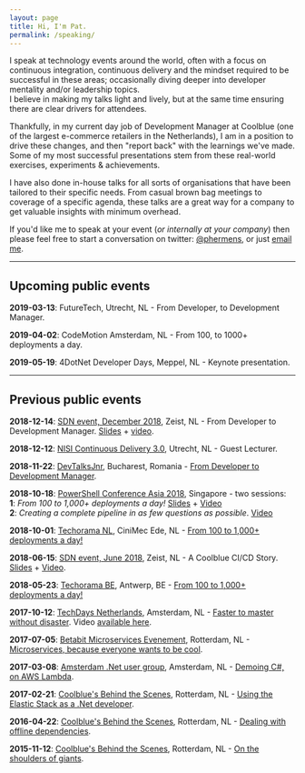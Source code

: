 ```yaml
---
layout: page
title: Hi, I'm Pat.
permalink: /speaking/
---
```


I speak at technology events around the world, often with a focus on continuous integration, continuous delivery and the mindset required to be successful in these areas; occasionally diving deeper into developer mentality and/or leadership topics.  
I believe in making my talks light and lively, but at the same time ensuring there are clear drivers for attendees.

Thankfully, in my current day job of Development Manager at Coolblue (one of the largest e-commerce retailers in the Netherlands), I am in a position to drive these changes, and then "report back" with the learnings we've made. Some of my most successful presentations stem from these real-world exercises, experiments & achievements.

I have also done in-house talks for all sorts of organisations that have been tailored to their specific needs. From casual brown bag meetings to coverage of a specific agenda, these talks are a great way for a company to get valuable insights with minimum overhead.

If you'd like me to speak at your event (_or internally at your company_) then please feel free to start a conversation on twitter: <data data-icon="ei-sc-twitter"></data> [@phermens](https://twitter.com/phermens), or just <data data-icon="ei-envelope"></data> [email me](mailto:p@hermens.com.au).

----

## Upcoming public events

**2019-03-13**: FutureTech, Utrecht, NL - From Developer, to Development Manager.

**2019-04-02**: CodeMotion Amsterdam, NL - From 100, to 1000+ deployments a day.

**2019-05-19**: 4DotNet Developer Days, Meppel, NL - Keynote presentation.

----

## Previous public events

**2018-12-14**: [SDN event, December 2018](https://www.sdn.nl/EVENTS/14-december-2018), Zeist, NL - From Developer to Development Manager. [Slides](https://speakerdeck.com/pheonix25/from-developer-to-development-manager-sdn-editie) + [video](https://www.youtube.com/watch?v=gXsP8cydEgY).

**2018-12-12**: [NISI Continuous Delivery 3.0](https://nisi.nl/cd30-cursus-in-het-kort), Utrecht, NL - Guest Lecturer.

**2018-11-22**: [DevTalksJnr](http://www.devtalks.ro/bucharest/devtalksjr/), Bucharest, Romania - [From Developer to Development Manager](https://speakerdeck.com/pheonix25/from-developer-to-development-manager).

**2018-10-18**: [PowerShell Conference Asia 2018](http://psconf.asia), Singapore - two sessions:  
**1**: _From 100 to 1,000+ deployments a day!_ [Slides](https://speakerdeck.com/pheonix25/from-100-to-1000-plus-deployments-a-day-psconfasia-edition) + [Video](https://livestream.com/gaelcolas/PSConfAsia/videos/182072584)  
**2**: _Creating a complete pipeline in as few questions as possible_. [Video](https://livestream.com/gaelcolas/PSConfAsia/videos/182707065)

**2018-10-01**: [Techorama NL](https://techorama.nl), CiniMec Ede, NL - [From 100 to 1,000+ deployments a day!](https://speakerdeck.com/pheonix25/from-100-to-1000-plus-deployments-a-day-techoramanl-editie)

**2018-06-15**: [SDN event, June 2018](https://www.sdn.nl/EVENTS/15-juni-2018), Zeist, NL - A Coolblue CI/CD Story. [Slides](https://speakerdeck.com/pheonix25/cd-story) + [Video](https://youtu.be/_RrFmdjt1-A).

**2018-05-23**: [Techorama BE](https://techoramabelgium2018.sched.com/event/DjAe), Antwerp, BE - [From 100 to 1,000+ deployments a day!](https://speakerdeck.com/pheonix25/from-100-to-1-000-plus-deployments-a-day-techorama-edition)

**2017-10-12**: [TechDays Netherlands](https://www.techdays.nl/Sessies/#809b5eab-8d48-489b-afb3-429e19b47b8a), Amsterdam, NL - [Faster to master without disaster](https://www.slideshare.net/PHeonix25/faster-to-master-without-disaster). Video [available here](https://www.youtube.com/watch?v=uiRkWinlvY0).

**2017-07-05**: [Betabit Microservices Evenement](https://betabit.nl/over-ons/evenementen), Rotterdam, NL - [Microservices, because everyone wants to be cool](https://www.slideshare.net/PHeonix25/microservices-because-everyone-wants-to-be-cool).

**2017-03-08**: [Amsterdam .Net user group](https://www.meetup.com/Amsterdam-NET/events/237831821/), Amsterdam, NL - [Demoing C#, on AWS Lambda](https://www.slideshare.net/PHeonix25/c-aws-lambda).

**2017-02-21**: [Coolblue's Behind the Scenes](https://www.coolblue.nl/behindthescenes2102), Rotterdam, NL - [Using the Elastic Stack as a .Net developer](https://www.slideshare.net/PHeonix25/behind-the-scenes-at-coolblue-feb-2017).

**2016-04-22**: [Coolblue's Behind the Scenes](https://www.coolblue.nl/behindthescenes2104), Rotterdam, NL - [Dealing with offline dependencies](http://www.slideshare.net/PHeonix25/behind-the-scenes-at-coolblue-april-2016-61234596).

**2015-11-12**: [Coolblue's Behind the Scenes](https://www.coolblue.nl/behindthescenes1211), Rotterdam, NL - [On the shoulders of giants](http://www.slideshare.net/CBbehindthescenes/coolblue-behind-the-scenes-pat-hermens-on-the-shoulders-of-giants-55080577).
